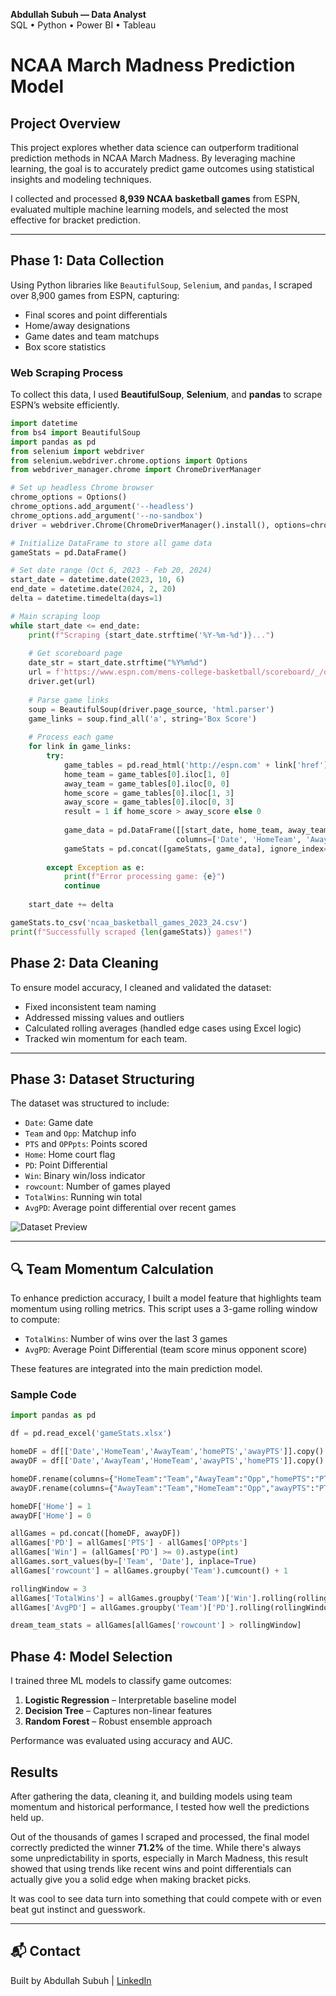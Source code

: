 **Abdullah Subuh — Data Analyst**  
SQL • Python • Power BI • Tableau


# NCAA March Madness Prediction Model

## Project Overview
This project explores whether data science can outperform traditional prediction methods in NCAA March Madness. By leveraging machine learning, the goal is to accurately predict game outcomes using statistical insights and modeling techniques.

I collected and processed **8,939 NCAA basketball games** from ESPN, evaluated multiple machine learning models, and selected the most effective for bracket prediction.

---

## Phase 1: Data Collection
Using Python libraries like `BeautifulSoup`, `Selenium`, and `pandas`, I scraped over 8,900 games from ESPN, capturing:
- Final scores and point differentials
- Home/away designations
- Game dates and team matchups
- Box score statistics 

### Web Scraping Process  

To collect this data, I used **BeautifulSoup**, **Selenium**, and **pandas** to scrape ESPN’s website efficiently.  

```python
import datetime
from bs4 import BeautifulSoup
import pandas as pd
from selenium import webdriver
from selenium.webdriver.chrome.options import Options
from webdriver_manager.chrome import ChromeDriverManager

# Set up headless Chrome browser
chrome_options = Options()
chrome_options.add_argument('--headless')
chrome_options.add_argument('--no-sandbox')
driver = webdriver.Chrome(ChromeDriverManager().install(), options=chrome_options)

# Initialize DataFrame to store all game data
gameStats = pd.DataFrame()

# Set date range (Oct 6, 2023 - Feb 20, 2024)
start_date = datetime.date(2023, 10, 6)
end_date = datetime.date(2024, 2, 20)
delta = datetime.timedelta(days=1)

# Main scraping loop
while start_date <= end_date:
    print(f"Scraping {start_date.strftime('%Y-%m-%d')}...")
    
    # Get scoreboard page
    date_str = start_date.strftime("%Y%m%d")
    url = f'https://www.espn.com/mens-college-basketball/scoreboard/_/date/{date_str}'
    driver.get(url)
    
    # Parse game links
    soup = BeautifulSoup(driver.page_source, 'html.parser')
    game_links = soup.find_all('a', string='Box Score')
    
    # Process each game
    for link in game_links:
        try:
            game_tables = pd.read_html('http://espn.com' + link['href'])
            home_team = game_tables[0].iloc[1, 0]
            away_team = game_tables[0].iloc[0, 0]
            home_score = game_tables[0].iloc[1, 3]
            away_score = game_tables[0].iloc[0, 3]
            result = 1 if home_score > away_score else 0
            
            game_data = pd.DataFrame([[start_date, home_team, away_team, home_score, away_score, result]],
                                     columns=['Date', 'HomeTeam', 'AwayTeam', 'HomeScore', 'AwayScore', 'Result'])
            gameStats = pd.concat([gameStats, game_data], ignore_index=True)
            
        except Exception as e:
            print(f"Error processing game: {e}")
            continue
    
    start_date += delta

gameStats.to_csv('ncaa_basketball_games_2023_24.csv')
print(f"Successfully scraped {len(gameStats)} games!")

```

##  Phase 2: Data Cleaning
To ensure model accuracy, I cleaned and validated the dataset:
- Fixed inconsistent team naming
- Addressed missing values and outliers
- Calculated rolling averages (handled edge cases using Excel logic)
- Tracked win momentum for each team.  

---

##  Phase 3: Dataset Structuring
The dataset was structured to include:
- `Date`: Game date
- `Team` and `Opp`: Matchup info
- `PTS` and `OPPpts`: Points scored
- `Home`: Home court flag
- `PD`: Point Differential
- `Win`: Binary win/loss indicator
- `rowcount`: Number of games played
- `TotalWins`: Running win total
- `AvgPD`: Average point differential over recent games

![Dataset Preview](https://github.com/user-attachments/assets/87d041ba-853f-4eda-a4ba-15f19eef7767)

---

## 🔍 Team Momentum Calculation
To enhance prediction accuracy, I built a model feature that highlights team momentum using rolling metrics. This script uses a 3-game rolling window to compute:

- `TotalWins`: Number of wins over the last 3 games
- `AvgPD`: Average Point Differential (team score minus opponent score)

These features are integrated into the main prediction model.

### Sample Code
```python
import pandas as pd

df = pd.read_excel('gameStats.xlsx')

homeDF = df[['Date','HomeTeam','AwayTeam','homePTS','awayPTS']].copy()
awayDF = df[['Date','AwayTeam','HomeTeam','awayPTS','homePTS']].copy()

homeDF.rename(columns={"HomeTeam":"Team","AwayTeam":"Opp","homePTS":"PTS","awayPTS":"OPPpts"}, inplace=True)
awayDF.rename(columns={"AwayTeam":"Team","HomeTeam":"Opp","awayPTS":"PTS","homePTS":"OPPpts"}, inplace=True)

homeDF['Home'] = 1
awayDF['Home'] = 0

allGames = pd.concat([homeDF, awayDF])
allGames['PD'] = allGames['PTS'] - allGames['OPPpts']
allGames['Win'] = (allGames['PD'] >= 0).astype(int)
allGames.sort_values(by=['Team', 'Date'], inplace=True)
allGames['rowcount'] = allGames.groupby('Team').cumcount() + 1

rollingWindow = 3
allGames['TotalWins'] = allGames.groupby('Team')['Win'].rolling(rollingWindow, closed='left').sum().reset_index(0, drop=True)
allGames['AvgPD'] = allGames.groupby('Team')['PD'].rolling(rollingWindow, closed='left').mean().reset_index(0, drop=True)

dream_team_stats = allGames[allGames['rowcount'] > rollingWindow]
``` 

##  Phase 4: Model Selection
I trained three ML models to classify game outcomes:
1. **Logistic Regression** – Interpretable baseline model
2. **Decision Tree** – Captures non-linear features
3. **Random Forest** – Robust ensemble approach

Performance was evaluated using accuracy and AUC.

##  Results
After gathering the data, cleaning it, and building models using team momentum and historical performance, I tested how well the predictions held up.

Out of the thousands of games I scraped and processed, the final model correctly predicted the winner **71.2%** of the time. While there's always some unpredictability in sports, especially in March Madness, this result showed that using trends like recent wins and point differentials can actually give you a solid edge when making bracket picks.

It was cool to see data turn into something that could compete with or even beat gut instinct and guesswork.

---


## 📬 Contact
Built by Abdullah Subuh | [LinkedIn](https://www.linkedin.com/in/abdullahsubuh)



